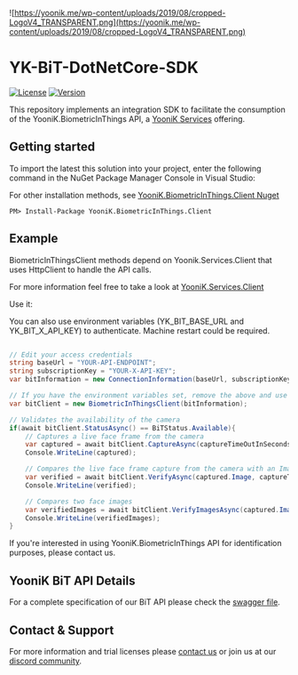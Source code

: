 ![https://yoonik.me/wp-content/uploads/2019/08/cropped-LogoV4_TRANSPARENT.png](https://yoonik.me/wp-content/uploads/2019/08/cropped-LogoV4_TRANSPARENT.png)

# YK-BiT-DotNetCore-SDK

[![License](https://img.shields.io/github/license/dev-yoonik/YK-BiT-SDK-DotNetCore)](https://github.com/dev-yoonik/YK-BiT-SDK-DotNetCore/blob/master/LICENSE)
[![Version](https://img.shields.io/nuget/v/YooniK.BiometricInThings.Client)](https://www.nuget.org/packages/YooniK.BiometricInThings.Client/)

This repository implements an integration SDK to facilitate the consumption of the YooniK.BiometricInThings API, a [YooniK Services](https://yoonik.me) offering.

## Getting started

To import the latest this solution into your project, enter the following command in the NuGet Package Manager Console in Visual Studio:

For other installation methods, see [YooniK.BiometricInThings.Client Nuget](https://www.nuget.org/packages/YooniK.BiometricInThings.Client/)

```
PM> Install-Package YooniK.BiometricInThings.Client
```

## Example

BiometricInThingsClient methods depend on Yoonik.Services.Client that uses HttpClient to handle the API calls.

For more information feel free to take a look at [YooniK.Services.Client](https://github.com/dev-yoonik/YK-Services-Client-DotNetCore/)

Use it:

You can also use environment variables (YK_BIT_BASE_URL and YK_BIT_X_API_KEY) to authenticate. Machine restart could be required.

```csharp

// Edit your access credentials
string baseUrl = "YOUR-API-ENDPOINT";
string subscriptionKey = "YOUR-X-API-KEY";
var bitInformation = new ConnectionInformation(baseUrl, subscriptionKey);

// If you have the environment variables set, remove the above and use "var bitClient = new BiometricInThingsClient()"
var bitClient = new BiometricInThingsClient(bitInformation);

// Validates the availability of the camera
if(await bitClient.StatusAsync() == BiTStatus.Available){
	// Captures a live face frame from the camera
	var captured = await bitClient.CaptureAsync(captureTimeOutInSeconds: 5);
	Console.WriteLine(captured);

	// Compares the live face frame capture from the camera with an Image
	var verified = await bitClient.VerifyAsync(captured.Image, captureTimeOutInSeconds: 5, matchingScoreThreshold: 0.3);
	Console.WriteLine(verified);

	// Compares two face images
	var verifiedImages = await bitClient.VerifyImagesAsync(captured.Image, verified.VerifiedImage, matchingScoreThreshold: 0.8);
	Console.WriteLine(verifiedImages);
}

```

 If you're interested in using YooniK.BiometricInThings API for identification purposes, please contact us.

## YooniK BiT API Details

For a complete specification of our BiT API please check the [swagger file](https://dev-yoonik.github.io/YK-BiT-Documentation/).

## Contact & Support

For more information and trial licenses please [contact us](mailto:tech@yoonik.me) or join us at our [discord community](https://discord.gg/SqHVQUFNtN).

